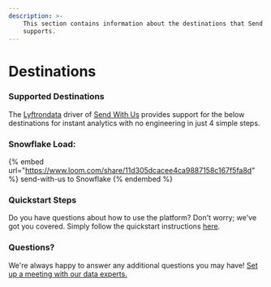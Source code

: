 ```yaml
---
description: >-
    This section contains information about the destinations that Send With Us
    supports.
---
```


# Destinations

### Supported Destinations

The [Lyftrondata](https://www.lyftrondata.com/) driver of [Send With Us](https://www.lyftrondata.com/integration/send-with-us/) provides support for the below destinations for instant analytics with no engineering in just 4 simple steps.

### Snowflake Load:

{% embed url="https://www.loom.com/share/11d305dcacee4ca9887158c167f5fa8d" %}
send-with-us to Snowflake
{% endembed %}

### Quickstart Steps

Do you have questions about how to use the platform? Don't worry; we've got you covered. Simply follow the quickstart instructions [here](../../../quickstart-steps.md).

### Questions? <a href="#questions" id="questions"></a>

We're always happy to answer any additional questions you may have! [Set up a meeting with our data experts.](https://www.lyftrondata.com/book-a-meeting/)
